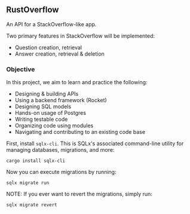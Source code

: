 ## RustOverflow
An API for a StackOverflow-like app.

Two primary features in StackOverflow will be implemented:

*  Question creation, retrieval
*  Answer creation, retrieval & deletion

### Objective

In this project, we aim to learn and practice the following:

*  Designing & building APIs
*  Using a backend framework (Rocket)
*  Designing SQL models
*  Hands-on usage of Postgres
*  Writing testable code
*  Organizing code using modules
*  Navigating and contributing to an existing code base

First, install `sqlx-cli`. This is SQLx's associated command-line utility for managing databases, migrations, and more:
```
cargo install sqlx-cli  
```

Now you can execute migrations by running:
```
sqlx migrate run  
```

NOTE: If you ever want to revert the migrations, simply run:
```
sqlx migrate revert  
```
